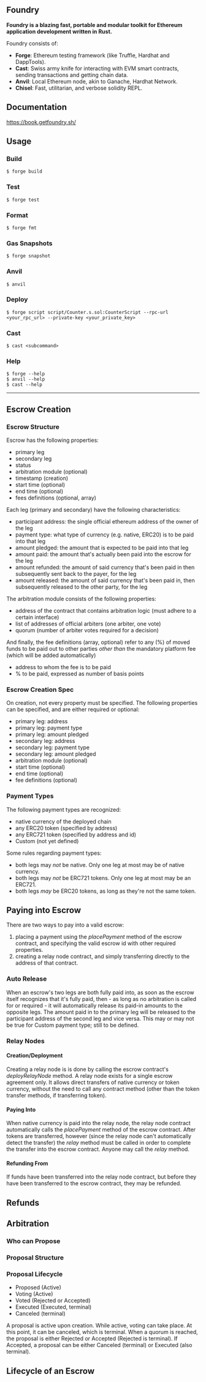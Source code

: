 ## Foundry

**Foundry is a blazing fast, portable and modular toolkit for Ethereum application development written in Rust.**

Foundry consists of:

- **Forge**: Ethereum testing framework (like Truffle, Hardhat and DappTools).
- **Cast**: Swiss army knife for interacting with EVM smart contracts, sending transactions and getting chain data.
- **Anvil**: Local Ethereum node, akin to Ganache, Hardhat Network.
- **Chisel**: Fast, utilitarian, and verbose solidity REPL.

## Documentation

https://book.getfoundry.sh/

## Usage

### Build

```shell
$ forge build
```

### Test

```shell
$ forge test
```

### Format

```shell
$ forge fmt
```

### Gas Snapshots

```shell
$ forge snapshot
```

### Anvil

```shell
$ anvil
```

### Deploy

```shell
$ forge script script/Counter.s.sol:CounterScript --rpc-url <your_rpc_url> --private-key <your_private_key>
```

### Cast

```shell
$ cast <subcommand>
```

### Help

```shell
$ forge --help
$ anvil --help
$ cast --help
```

---

## Escrow Creation

### Escrow Structure

Escrow has the following properties:

- primary leg
- secondary leg
- status
- arbitration module (optional)
- timestamp (creation)
- start time (optional)
- end time (optional)
- fees definitions (optional, array)

Each leg (primary and secondary) have the following characteristics:

- participant address: the single official ethereum address of the owner of the leg
- payment type: what type of currency (e.g. native, ERC20) is to be paid into that leg
- amount pledged: the amount that is expected to be paid into that leg
- amount paid: the amount that's actually been paid into the escrow for the leg
- amount refunded: the amount of said currency that's been paid in then subsequently sent back to the payer, for the leg
- amount released: the amount of said currency that's been paid in, then subsequently released to the other party, for the leg

The arbitration module consists of the following properties:

- address of the contract that contains arbitration logic (must adhere to a certain interface)
- list of addresses of official arbiters (one arbiter, one vote)
- quorum (number of arbiter votes required for a decision)

And finally, the fee definitions (array, optional) refer to any (%) of moved funds to be paid out to other parties _other than_ the mandatory platform fee (which will be added automatically)

- address to whom the fee is to be paid
- % to be paid, expressed as number of basis points

### Escrow Creation Spec

On creation, not every property must be specified. The following properties can be specified, and are either required or optional:

- primary leg: address
- primary leg: payment type
- primary leg: amount pledged
- secondary leg: address
- secondary leg: payment type
- secondary leg: amount pledged
- arbitration module (optional)
- start time (optional)
- end time (optional)
- fee definitions (optional)

### Payment Types

The following payment types are recognized:

- native currency of the deployed chain
- any ERC20 token (specified by address)
- any ERC721 token (specified by address and id)
- Custom (not yet defined)

Some rules regarding payment types:

- both legs may _not_ be native. Only one leg at most may be of native currency.
- both legs may _not_ be ERC721 tokens. Only one leg at most may be an ERC721.
- both legs _may_ be ERC20 tokens, as long as they're not the same token.

## Paying into Escrow

There are two ways to pay into a valid escrow:

1. placing a payment using the _placePayment_ method of the escrow contract, and specifying the valid escrow id with other required properties.
2. creating a relay node contract, and simply transferring directly to the address of that contract.

### Auto Release

When an escrow's two legs are both fully paid into, as soon as the escrow itself recognizes that it's fully paid, then - as long as no arbitration is called for or required - it will automatically release its paid-in amounts to the opposite legs. The amount paid in to the primary leg will be released to the participant address of the second leg and vice versa. This may or may not be true for Custom payment type; still to be defined.

### Relay Nodes

#### Creation/Deployment

Creating a relay node is is done by calling the escrow contract's _deployRelayNode_ method. A relay node exists for a single escrow agreement only. It allows direct transfers of native currency or token currency, without the need to call any contract method (other than the token transfer methods, if transferring token).

#### Paying Into

When native currency is paid into the relay node, the relay node contract automatically calls the _placePayment_ method of the escrow contract. After tokens are transferred, however (since the relay node can't automatically detect the transfer) the _relay_ method must be called in order to complete the transfer into the escrow contract. Anyone may call the _relay_ method.

#### Refunding From

If funds have been transferred into the relay node contract, but before they have been transferred to the escrow contract, they may be refunded.

## Refunds

## Arbitration

### Who can Propose

### Proposal Structure

### Proposal Lifecycle

- Proposed (Active)
- Voting (Active)
- Voted (Rejected or Accepted)
- Executed (Executed, terminal)
- Canceled (terminal)

A proposal is active upon creation. While active, voting can take place. At this point, it can be canceled, which is terminal. When a quorum is reached, the proposal is either Rejected or Accepted (Rejected is terminal). If Accepted, a proposal can be either Canceled (terminal) or Executed (also terminal).

## Lifecycle of an Escrow
